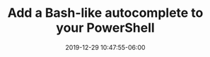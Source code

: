 ---
date: 2019-12-29 10:47:55-06:00
link:
  source: pocket
  source_url: https://getpocket.com
  text: Add a Bash-like autocomplete to your PowerShell
  url: https://dev.to/ofhouse/add-a-bash-like-autocomplete-to-your-powershell-4257
slug: add-a-bash-like-autocomplete-to-your-powershell
source: pocket
title: Add a Bash-like autocomplete to your PowerShell
---